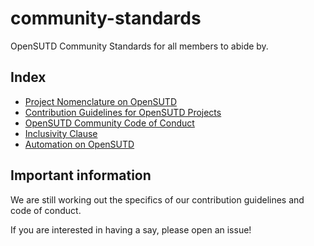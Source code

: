 # community-standards

OpenSUTD Community Standards for all members to abide by.

## Index

* [Project Nomenclature on OpenSUTD](PROJECT_NOMENCLATURE.md)
* [Contribution Guidelines for OpenSUTD Projects](CONTRIBUTING.md)
* [OpenSUTD Community Code of Conduct](CODE_OF_CONDUCT.md)
* [Inclusivity Clause](INCLUSIVITY.md)
* [Automation on OpenSUTD](AUTOMATION.md)

## Important information

We are still working out the specifics of our contribution guidelines and code of conduct.

If you are interested in having a say, please open an issue!

